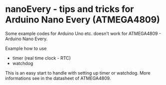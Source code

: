 # nanoEvery - tips and tricks for Arduino Nano Every (ATMEGA4809)
Some example codes for Arduino Uno etc. doesn't work for ATMEGA4809 - Arduino Nano Every.

Example how to use 
* timer (real time clock - RTC)
* watchdog

This is an easy start to handle with setting up timer or watchdog. More informations see in the datasheet of ATMEGA4809.
